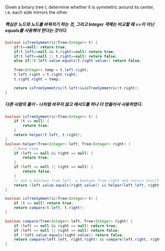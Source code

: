 Given a binary tree t, determine whether it is symmetric around its center, i.e. each side mirrors the other.

##### 핵심은 노드와 노드를 바꿔치기 하는 것, 그리고 Integer 객체는 비교할 때 ==이 아닌 equals를 사용해야 한다는 것이다.

```java
boolean isTreeSymmetric(Tree<Integer> t) {
    if(t==null) return true;
    if(t.left==null && t.right==null) return true;
    if(t.left==null || t.right==null) return false;
    else if(!t.left.value.equals(t.right.value)) return false;
    
    Tree<Integer> temp = t.left.right;
    t.left.right = t.right.right;
    t.right.right = temp;

    return isTreeSymmetric(t.left)&&isTreeSymmetric(t.right);    
}
```

##### 다른 사람의 풀이 - 나처럼 바꾸지 않고 메서드를 하나 더 만들어서 사용하였다.
```java
boolean isTreeSymmetric(Tree<Integer> t) {
    if (t == null) {
        return true;
    }
    return helper(t.left, t.right);
}
boolean helper(Tree<Integer> left, Tree<Integer> right) {
    //base case
    if (left == null && right == null) {
        return true;
    }
    if (left == null || right == null) {
        return false;
    }
    // ask a boolean from left, a boolean from right and return result upwards
    return (left.value.equals(right.value)) && helper(left.left, right.right) && helper(left.right, right.left);
}
```
```java
boolean isTreeSymmetric(Tree<Integer> t) {
    if (t == null) return true;
    return compare(t.left, t.right);
}

boolean compare(Tree<Integer> left, Tree<Integer> right) {
    if (left == null && right == null) return true;
    if (left == null || right == null) return false;
    if (!left.value.equals(right.value)) return false;
    return compare(left.left, right.right) && compare(left.right, right.left);
}
```
